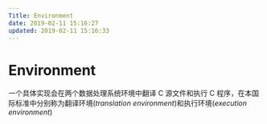 ```yaml
---
Title: Environment
date: 2019-02-11 15:16:27
updated: 2019-02-11 15:16:33
---
```


# Environment

一个具体实现会在两个数据处理系统环境中翻译 C 源文件和执行 C 程序，在本国际标准中分别称为翻译环境(*translation environment*)和执行环境(*execution environment*)
